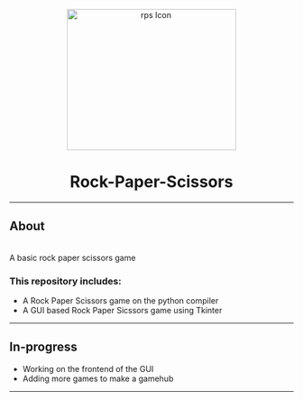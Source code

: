 <p align="center">
<a href="https://github.com/tfiroze/rock-paper-scissors">
<img src="https://www.esquireme.com/public/styles/full_img/public/images/2017/05/29/rock_paper_scissors__2x.png?itok=7H3NxSxN" alt="rps Icon" height="250" width="300"/>
</a>
<h1 align="center"> Rock-Paper-Scissors </h1>
</p>

---
## About
<br>A basic rock paper scissors game

### This repository includes:
* A Rock Paper Scissors game on the python compiler
* A GUI based Rock Paper Sicssors game using Tkinter

---
## In-progress
* Working on the frontend of the GUI
* Adding more games to make a gamehub

---
